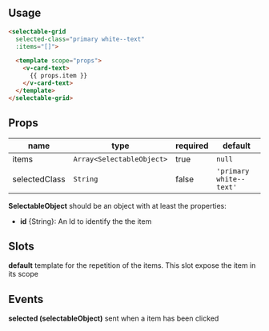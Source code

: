 ## Usage

```html
<selectable-grid
  selected-class="primary white--text"
  :items="[]">

  <template scope="props">
    <v-card-text>
      {{ props.item }}
    </v-card-text>
  </template>
</selectable-grid>
```

## Props

| name | type | required | default |
| ---- | ---- | -------- | ------- |
| items | `Array<SelectableObject>` | true | `null` |
| selectedClass | `String` | false | `'primary white--text'` |

**SelectableObject** should be an object with at least the properties:
  - **id** {String}: An Id to identify the the item

## Slots

**default** template for the repetition of the items. This slot expose the item in its scope

## Events

**selected (selectableObject)** sent when a item has been clicked


